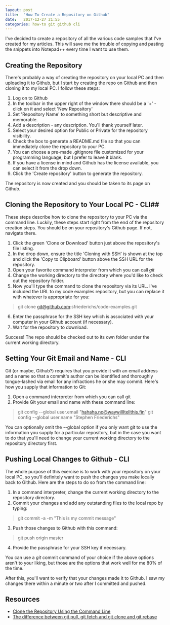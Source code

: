 ```yaml
---
layout: post
title:  "How To Create a Repository on Github"
date:   2017-12-27 21:55
categories: how-to git github cli
---
```


I've decided to create a repository of all the various code samples that I've created for my articles. This will save me the trouble of copying and pasting the snippets into Notepad++ every time I want to use them.

## Creating the Repository ##

There's probably a way of creating the repository on your local PC and then uploading it to Github, but I start by creating the repo on Github and then cloning it to my local PC. I follow these steps:

1. Log on to Github
2. In the toolbar in the upper right of the window there should be a '+' - click on it and select 'New Repository'
3. Set 'Repository Name' to something short but descriptive and memorable.
4. Add a description - any description. You'll thank yourself later.
5. Select your desired option for Public or Private for the repository visibility.
6. Check the box to generate a README.md file so that you can immediately clone the repository to your PC.
7. You can choose a pre-made .gitignore file customized for your programming language, but I prefer to leave it blank.
8. If you have a license in mind and Github has the license available, you can select it from the drop down. 
9. Click the 'Create repository' button to generate the repository.

The repository is now created and you should be taken to its page on Github.

## Cloning the Repository to Your Local PC - CLI##

These steps describe how to clone the repository to your PC via the command line. Luckily, these steps start right from the end of the repository creation steps. You should be on your repository's Github page. If not, navigate there.

1. Click the green 'Clone or Download' button just above the repository's file listing.
2. In the drop down, ensure the title 'Cloning with SSH' is shown at the top and click the 'Copy to Clipboard' button above the SSH URL for the repository.
3. Open your favorite command interpreter from which you can call *git*
4. Change the working directory to the directory where you'd like to check out the repository folder.
5. Now you'll type the command to clone the repository via its URL. I've included the URL to my code examples repository, but you can replace it with whatever is appropriate for you:
> git clone git@github.com:sfriederichs/code-examples.git
6. Enter the passphrase for the SSH key which is associated with your computer in your Github account (if necessary).
7. Wait for the repository to download.

Success! The repo should be checked out to its own folder under the current working directory.

## Setting Your Git Email and Name - CLI ##

Git (or maybe, Github?) requires that you provide it with an email address and a name so that a commit's author can be identified and thoroughly tongue-lashed via email for any infractions he or she may commit. Here's how you supply that information to Git:

1. Open a command interpreter from which you can call git
2. Provide Git your email and name with these command line:
> git config --global user.email "hahaha.no@waywillItellthis.fin"
> git config --global user.name "Stephen Friederichs"

You can optionally omit the --global option if you only want git to use the information you supply for a particular repository, but in the case you want to do that you'll need to change your current working directory to the repository directory first.

## Pushing Local Changes to Github - CLI ##

The whole purpose of this exercise is to work with your repository on your local PC, so you'll definitely want to push the changes you make locally back to Github. Here are the steps to do so from the command line:

1. In a command interpreter, change the current working directory to the repository directory.
2. Commit your changes and add any outstanding files to the local repo by typing:
> git commit -a -m "This is my commit message"
3. Push those changes to Github with this command:
> git push origin master
4. Provide the passphrase for your SSH key if necessary.

You can use a *git* commit command of your choice if the above options aren't to your liking, but those are the options that work well for me 80% of the time.

After this, you'll want to verify that your changes made it to Github. I saw my changes there within a minute or two after I committed and pushed.

## Resources ##

* [Clone the Repository Using the Command Line](https://services.github.com/on-demand/github-cli/clone-repo-cli)
* [The difference between git pull, git fetch and git clone and git rebase](https://blog.mikepearce.net/2010/05/18/the-difference-between-git-pull-git-fetch-and-git-clone-and-git-rebase/)


